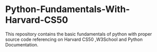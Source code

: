 # Python-Fundamentals-With-Harvard-CS50
This repository contains the basic fundamentals of python with proper source code referencing on Harvard CS50 ,W3School and Python Documentation.
